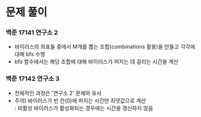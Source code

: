 # 문제 풀이

### 백준 17141 연구소 2

- 바이러스의 좌표들 중에서 M개를 뽑는 조합(combinations 활용)을 만들고 각각에 대해 bfs 수행
- bfs 함수에서는 해당 조합에 대해 바이러스가 퍼지는 데 걸리는 시간을 계산

### 백준 17142 연구소 3

- 전체적인 과정은 '연구소 2' 문제와 유사
- 주의) 바이러스가 빈 칸(0)에 퍼지는 시간만 최댓값으로 계산 <br>
  : 비활성 바이러스가 활성화되는 경우에는 시간을 갱신하지 않음